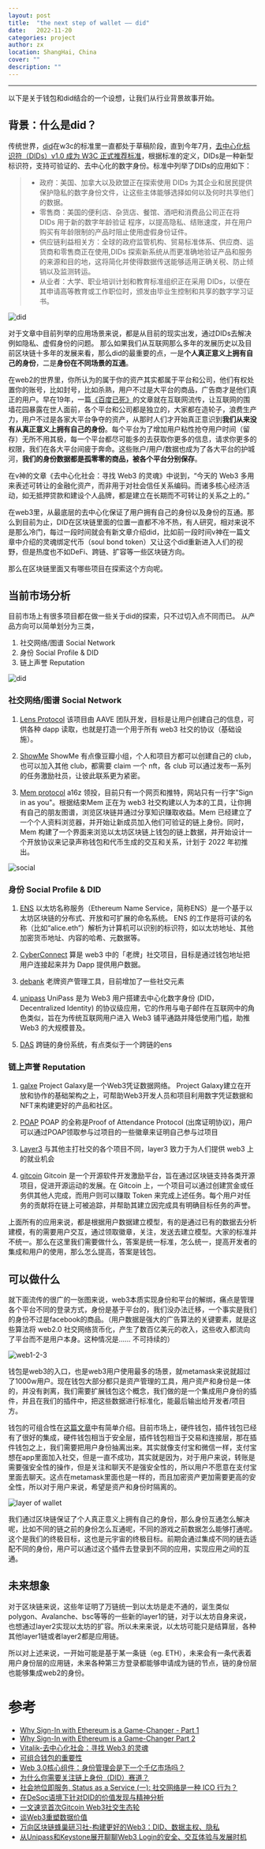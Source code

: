 ```yaml
---
layout: post
title:  "the next step of wallet —— did"
date:   2022-11-20
categories: project
author: zx
location: ShangHai, China
cover: ""
description: ""
---
```

---

以下是关于钱包和did结合的一个设想，让我们从行业背景故事开始。
## 背景：什么是did？
传统世界，[did](https://www.w3.org/TR/did-core/)在w3c的标准里一直都处于草稿阶段，直到今年7月，[去中心化标识符（DIDs）v1.0 成为 W3C 正式推荐标准](https://www.w3.org/2022/07/pressrelease-did-rec.html.zh)，根据标准的定义，DIDs是一种新型标识符，支持可验证的、去中心化的数字身份。标准中列举了DIDs的应用如下：
> - 政府：美国、加拿大以及欧盟正在探索使用 DIDs 为其企业和居民提供保护隐私的数字身份文件，让这些主体能够选择如何以及何时共享他们的数据。
> - 零售商：美国的便利店、杂货店、餐馆、酒吧和消费品公司正在将 DIDs 用于新的数字年龄验证 程序，以提高隐私、结账速度，并在用户购买有年龄限制的产品时阻止使用虚假身份证件。
> - 供应链利益相关方：全球的政府监管机构、贸易标准体系、供应商、运货商和零售商正在使用,DIDs 探索新系统从而更准确地验证产品和服务的来源和目的地，这将简化并使得数据传送能够适用正确关税、防止倾销以及监测转运。
> - 从业者：大学、职业培训计划和教育标准组织正在采用 DIDs，以便在其申请高等教育或工作职位时，颁发由毕业生控制和共享的数字学习证书。

![did](https://www.w3.org/TR/did-core/diagrams/parts-of-a-did.svg)

对于文章中目前列举的应用场景来说，都是从目前的现实出发，通过DIDs去解决例如隐私、虚假身份的问题。
那么如果我们从互联网那么多年的发展历史以及目前区块链十多年的发展来看，那么did的最重要的点，一是**个人真正意义上拥有自己的身份**，二是**身份在不同场景的互通**。

在web2的世界里，你所认为的属于你的资产其实都属于平台和公司，他们有权处置你的账号，比如封号，比如杀熟，用户不过是大平台的商品，广告商才是他们真正的用户。早在19年，一篇[《百度已死》](https://www.huxiu.com/article/282406.html)的文章就在互联网流传，让互联网的围墙花园暴露在世人面前，各个平台和公司都是独立的，大家都在造轮子，浪费生产力，用户不过是各家大平台争夺的资产，从那时人们才开始真正意识到**我们从来没有从真正意义上拥有自己的身份**。每个平台为了增加用户粘性抢夺用户时间（留存）无所不用其极，每一个平台都尽可能多的去获取你更多的信息，请求你更多的权限，我们在各大平台间疲于奔命。这些账户/用户/数据也成为了各大平台的护城河，**我们的身份数据都是孤零零的商品，被各个平台分别保存**。

在v神的文章《去中心化社会：寻找 Web3 的灵魂》中说到，“今天的 Web3 多用来表述可转让的金融化资产，⽽非用于对社会信任关系编码。⽽诸多核心经济活动，如无抵押贷款和建设个人品牌，都是建立在长期而不可转让的关系之上的。”

在web3里，从最底层的去中心化保证了用户拥有自己的身份以及身份的互通。那么到目前为止，DID在区块链里面的位置一直都不冷不热，有人研究，相对来说不是那么冷门，每过一段时间就会有新文章介绍did，比如前一段时间v神在一篇文章中介绍的灵魂绑定代币（soul bond token）又让这个did重新进入人们的视野，但是热度也不如DeFi、跨链、扩容等一些区块链方向。

那么在区块链里面又有哪些项目在探索这个方向呢。

## 当前市场分析
目前市场上有很多项目都在做一些关于did的探索，只不过切入点不同而已。
从产品方向可以简单划分为三类，
1. 社交网络/图谱 Social Network
2. 身份 Social Profile & DID
3. 链上声誉 Reputation

![did](https://image.theblockbeats.info/upload/2022-03-01/3625ea69c7a82537d085650f5252147839ff8c44.png?x-oss-process=image/quality,q_90/watermark,image_d2F0ZXJtYXJrbmV3LnBuZz94LW9zcy1wcm9jZXNzPWltYWdlL3Jlc2l6ZSxQXzIw,g_center)

### 社交网络/图谱 Social Network
1. [Lens Protocol](https://www.lens.xyz/)
该项目由 AAVE 团队开发，目标是让用户创建自己的信息，可供各种 dapp 读取，也就是打造一个用于所有 web3 社交的协议（基础设施）。

2. [ShowMe](https://showme.fan/)
ShowMe 有点像豆瓣小组，个人和项目方都可以创建自己的 club，也可以加入其他 club，都需要 claim 一个 nft，各 club 可以通过发布一系列的任务激励社员，让彼此联系更为紧密。

3. [Mem protocol](https://mem.co/)
a16z 领投，目前只有一个网页和推特，网站只有一行字"Sign in as you"。根据结束Mem 正在为 web3 社交构建以人为本的工具，让你拥有自己的朋友图谱，浏览区块链并通过分享知识赚取收益。Mem 已经建立了一个个人资料浏览器，并开始让新成员加入他们可验证的链上身份。同时，Mem 构建了一个界面来浏览以太坊区块链上钱包的链上数据，并开始设计一个开放协议来记录声称钱包和代币生成的交互和关系，计划于 2022 年初推出。

![social](https://image.theblockbeats.info/upload/2022-06-17/89038c91bd6664a0d1306af81d8aef6bee2af086.png?x-oss-process=image/quality,q_50/format,webp)

### 身份 Social Profile & DID
1. [ENS](https://ens.domains/)
以太坊名称服务（Ethereum Name Service，简称ENS）是一个基于以太坊区块链的分布式、开放和可扩展的命名系统。 ENS 的工作是将可读的名称（比如“alice.eth”）解析为计算机可以识别的标识符，如以太坊地址、其他加密货币地址、内容的哈希、元数据等。

2. [CyberConnect](https://cyberconnect.me/)
算是 web3 中的「老牌」社交项目，目标是通过钱包地址把用户连接起来并为 Dapp 提供用户数据。

3. [debank](https://debank.com/)
老牌资产管理工具，目前增加了一些社交元素

4. [unipass](https://unipass.id/)
UniPass 是为 Web3 用户搭建去中心化数字身份 (DID，Decentralized Identity) 的协议级应用，它的作用与电子邮件在互联网中的角色类似，旨在为传统互联网用户进入 Web3 铺平通路并降低使用门槛，助推 Web3 的大规模普及。

5. [DAS](https://www.did.id/)
跨链的身份系统，有点类似于一个跨链的ens

### 链上声誉 Reputation

1. [galxe](https://galxe.com/)
Project Galaxy是一个Web3凭证数据网络。 Project Galaxy建立在开放和协作的基础架构之上，可帮助Web3开发人员和项目利用数字凭证数据和NFT来构建更好的产品和社区。

2. [POAP](https://poap.xyz/)
POAP 的全称是Proof of Attendance Protocol (出席证明协议)，用户可以通过POAP领取参与过项目的一些徽章来证明自己参与过项目

3. [Layer3](https://beta.layer3.xyz/)
与其他主打社交的各个项目不同，layer3 致力于为人们提供 web3 上的就业机会

4. [gitcoin](https://gitcoin.co/)
Gitcoin 是一个开源软件开发激励平台，旨在通过区块链支持各类开源项目，促进开源运动的发展。在 Gitcoin 上，一个项目可以通过创建赏金或任务供其他人完成，而用户则可以赚取 Token 来完成上述任务。每个用户对任务的贡献将在链上可被追踪，并帮助其建立因完成具有明确目标任务的声誉。

上面所有的应用来说，都是根据用户数据建立模型，有的是通过已有的数据去分析建模，有的需要用户交互，通过领取徽章，关注，发送去建立模型。大家的标准并不统一。那么在这里我们需要做什么，答案是统一标准，怎么统一，提高开发者的集成和用户的使用，那么怎么提高，答案是钱包。

## 可以做什么

就下面流传的很广的一张图来说，web3本质实现身份和平台的解绑，痛点是管理各个平台不同的登录方式，身份是基于平台的，我们没办法迁移，一个事实是我们的身份不过是facebook的商品。（用户数据是强大的广告算法的关键要素，就是这些算法将 web2.0 社交网络货币化，产生了数百亿美元的收入，这些收入都流向了平台而不是用户本身。这种情况是...... 不可持续的）

![web1-2-3](https://image.theblockbeats.info/upload/2022-06-17/8d779a427f3a8b05c62ff130c5d36c8920841b2e.png?x-oss-process=image/quality,q_50/format,webp)


钱包是web3的入口，也是web3用户使用最多的场景，就metamask来说就超过了1000w用户。现在钱包大部分都只是资产管理的工具，用户资产和身份是一体的，并没有剥离，我们需要扩展钱包这个概念，我们做的是一个集成用户身份的插件，并且在我们的插件中，把这些数据进行标准化，能最后输出给开发者/项目方。

钱包的可组合性在[这篇文章](https://www.panewslab.com/zh/articledetails/D03958471.html)中有简单介绍。目前市场上，硬件钱包，插件钱包已经有了很好的集成，硬件钱包相当于安全层，插件钱包相当于交易和连接层，那在插件钱包之上，我们需要把用户身份抽离出来。其实就像支付宝和微信一样，支付宝想在app里面加入社交，但是一直不成功，其实就是因为，对于用户来说，转账是需要强安全性的操作，但是关注和聊天不是强安全性的，所以用户不愿意在支付宝里面去聊天。这点在metamask里面也是一样的，而且加密资产更加需要更高的安全性，所以对于用户来说，希望是资产和身份时隔离的。

![layer of wallet](https://image.panewslab.com/upload/pachong/20210521/21052111520635369865.jpeg)

我们通过区块链保证了个人真正意义上拥有自己的身份，那么身份互通怎么解决呢，比如不同的链之前的身份怎么互通呢，不同的游戏之前数据怎么能够打通呢。这个是我们的终极目标，这也是元宇宙的终极目标。前期会通过集成不同的链去适配不同的身份，用户可以通过这个插件去登录到不同的应用，实现应用之间的互通。

## 未来想象
对于区块链来说，这些年证明了万链统一到以太坊是走不通的，诞生类似polygon、Avalanche、bsc等等的一些新的layer1的链，对于以太坊自身来说，也想通过layer2实现以太坊的扩容。所以未来来说，以太坊可能只是结算层，各种其他layer1链或者layer2都是应用链。

所以对上述来说，一开始可能是基于某一条链（eg. ETH），未来会有一条代表着用户身份层的应用链，未来各种第三方登录都能够申请成为链的节点，链的身份层也能够集成web2的身份。


# 参考
- [Why Sign-In with Ethereum is a Game-Changer - Part 1](https://blog.spruceid.com/sign-in-with-ethereum-is-a-game-changer-part-1/)
- [Why Sign-In with Ethereum is a Game-Changer Part 2](https://blog.spruceid.com/why-sign-in-with-ethereum-is-a-game-changer-part-2/)
- [Vitalik-去中心化社会：寻找 Web3 的灵魂](https://web3caff.com/zh/archives/10440)
- [可组合钱包的重要性](https://www.panewslab.com/zh/articledetails/D03958471.html)
- [Web 3.0核心组件：身份管理会是下一个千亿市场吗？](https://www.theblockbeats.info/news/29425?search=1)
- [为什么你需要关注链上身份（DID）赛道？](https://www.theblockbeats.info/news/29538?search=1)
- [社会地位即服务, Status as a Service (一): 社交网络是一种 ICO 行为？](https://zhuanlan.zhihu.com/p/58307165)
- [在DeSoc语境下针对DID的价值发现与精神分析](https://www.theblockbeats.info/news/31590?search=1)
- [一文速览首次Gitcoin Web3社交生态轮](https://www.panewslab.com/zh/articledetails/64bs55b3.html)
- [谈Web3重塑数据价值](https://www.panewslab.com/zh/articledetails/1640692713457476.html)
- [万向区块链蜂巢研习社-构建更好的Web3：DID、数据主权、隐私](https://mp.weixin.qq.com/s/obErYjJ8AKZjRiGV-5A8UQ)
- [从Unipass和Keystone展开聊聊Web3 Login的安全、交互体验与发展时机](https://www.xiaoyuzhoufm.com/episode/62f752884723ce2f9c75eae8)